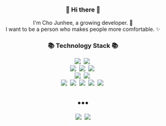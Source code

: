 
<h3 align="center"> 👋 Hi there 👋 </h3>
<p align="center">
I'm  Cho Junhee, a growing developer. 🌱 <br>
I want to be a person who makes people more comfortable. ✨
</p>
<h3 align="center">📚 Technology Stack 📚</h3>
<p align="center">
  <img src="https://img.shields.io/badge/-Java-orange"/>&nbsp
  <img src="https://img.shields.io/badge/-SpringBoot-brightgreen"/>&nbsp
  <br>
  <img src="https://img.shields.io/badge/-JPA-brightgreen"/>&nbsp
  <img src="https://img.shields.io/badge/-MySQL-navy"/>&nbsp
  <img src="https://img.shields.io/badge/MongoDB-green"/>&nbsp
  <br>
  <img src="https://img.shields.io/badge/Redis-red"/>&nbsp
  <img src="https://img.shields.io/badge/Kafka-black"/>&nbsp
  <br>
  <img src="https://img.shields.io/badge/-Nginx-yellow"/>&nbsp
  <img src="https://img.shields.io/badge/-Docker-blue"/>&nbsp
  <img src="https://img.shields.io/badge/-Jenkins-purple"/>&nbsp
  <img src="https://img.shields.io/badge/-AWS-gray"/>&nbsp
  <img src="https://img.shields.io/badge/-Git-orange"/>&nbsp
</p>
<h2 align="center">•••</h2>
<p align="center">
  <a href="https://velog.io/@jjhjjh1159"><img src="https://img.shields.io/badge/Tech%20Blog-11B48A?style=flat-square&logo=Vimeo&logoColor=white&link=https://velog.io/@jjhjjh1159"/></a>&nbsp
  <a href="mailto:jjhjjh1159@gmail.com"><img src="https://img.shields.io/badge/Gmail-d14836?style=flat-square&logo=Gmail&logoColor=white&link=mailto:jjhjjh1159@gmail.com"/></a>
  
</p>

